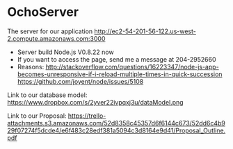 OchoServer
==========

The server for our application http://ec2-54-201-56-122.us-west-2.compute.amazonaws.com:3000

  - Server build Node.js V0.8.22 now
  - If you want to access the page, send me a message at 204-2952660
  - Reasons: 
        http://stackoverflow.com/questions/16223347/node-js-app-becomes-unresponsive-if-i-reload-multiple-times-in-quick-succession        
        https://github.com/joyent/node/issues/5108

Link to our database model: https://www.dropbox.com/s/2yver22ivpqxj3u/dataModel.png

Link to our Proposal: https://trello-attachments.s3.amazonaws.com/52d8358c45357d6f6144c673/52dd6c4b929f07274f5dcde4/e6f483c28edf381a5094c3d8164e9d41/Proposal_Outline.pdf
